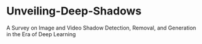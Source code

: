 # Unveiling-Deep-Shadows
A Survey on Image and Video Shadow Detection, Removal, and Generation in the Era of Deep Learning
